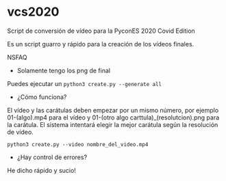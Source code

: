 # vcs2020
Script de conversión de vídeo para la PyconES 2020 Covid Edition

Es un script guarro y rápido para la creación de los vídeos finales.

NSFAQ

* Solamente tengo los png de final

Puedes ejecutar un  ```python3 create.py --generate all```

* ¿Cómo funciona?

El vídeo y las carátulas deben empezar por un mismo número, por ejemplo 01-(algo).mp4 para el vídeo y
01-(otro algo carttula)_(resolutcion).png para la carátula. El sistema intentará elegir la mejor carátula
según la resolución de vídeo.

```python3 create.py --video nombre_del_video.mp4```


* ¿Hay control de errores?

He dicho rápido y sucio!


